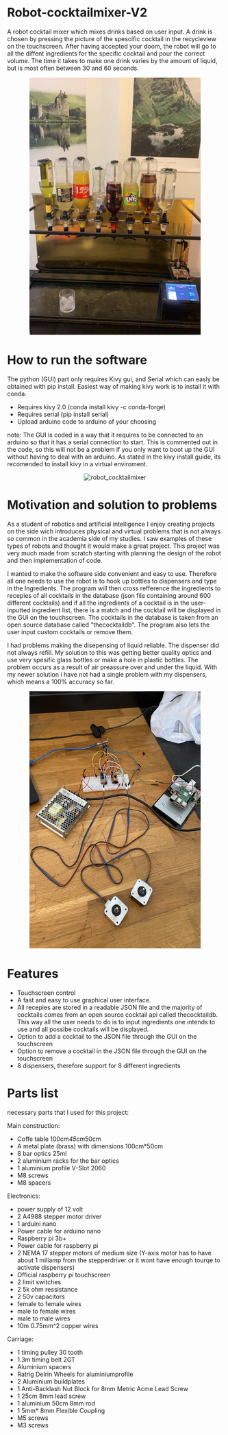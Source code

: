 

# Robot-cocktailmixer-V2


A robot cocktail mixer which mixes drinks based on user input. A drink is chosen by pressing the picture of the spescific cocktail in the recycleview on the touchscreen. After having accepted your doom, the robot will go to all the diffent ingredients for the specific cocktail and pour the correct volume. The time it takes to make one drink varies by the amount of liquid, but is most often between 30 and 60 seconds. 



<p align="center">
<img src="https://github.com/MathiasSagbakken/Robot-cocktailmixer-V2/blob/master/robot_image1.jpg" alt="robot_cocktailmixer"
	title="Front view of the robot" width="400" height="600" />
</p>

# How to run the software

The python (GUI) part only requires Kivy gui, and Serial which can easly be obtained with pip install. Easiest way of making kivy work is to install it with conda.

* Requires kivy 2.0	(conda install kivy -c conda-forge)
* Requires serial	(pip install serial)
* Upload arduino code to arduino of your choosing

note: The GUI is coded in a way that it requires to be connected to an arduino so that it has a serial connection to start. This is commented out in the code, so this will not be a problem if you only want to boot up the GUI without having to deal with an arduino. As stated in the kivy install guide, its recomended to install kivy in a virtual enviroment.

<p align="center">
<img src="https://github.com/MathiasSagbakken/Robot-cocktailmixer-V2/blob/master/robot_gif1.gif" alt="robot_cocktailmixer"
	title="Front view of the robot" width="800" height="450" />
</p>


# Motivation and solution to problems

As a student of robotics and artificial intelligence I enjoy creating projects on the side wich introduces physical and virtual problems that is not always so common in the academia side of my studies. I saw examples of these types of robots and thought it would make a great project. This project was very much made from scratch starting with planning the design of the robot and then implementation of code.

I wanted to make the software side convenient and easy to use. Therefore all one needs to use the robot is to hook up bottles to dispensers and type in the Ingredients. The program will then cross refference the ingredients to recepies of all cocktails in the database (json file containing around 600 different cocktails) and if all the ingredients of a cocktail is in the user-inputted ingredient list, there is a match and the cocktail will be displayed in the GUI on the touchscreen. The cocktails in the database is taken from an open source database called "thecocktaildb". The program also lets the user input custom cocktails or remove them. 

I had problems making the disepensing of liquid reliable. The dispenser did not always refill. My solution to this was getting better quality optics and use very spesific glass bottles or make a hole in plastic bottles. The problem occurs as a result of air preassure over and under the liquid. With my newer solution i have not had a single problem with my dispensers, which means a 100% accuracy so far.

<p align="center">
<img src="https://github.com/MathiasSagbakken/Robot-cocktailmixer-V2/blob/master/robot_image2.jpg" alt="robot_cocktailmixer"
	title="Front view of the robot" width="400" height="600" />
</p>

# Features
* Touchscreen control
* A fast and easy to use graphical user interface. 
* All recepies are stored in a readable JSON file and the majority of cocktails comes from an open source cocktail api called thecocktaildb. This way all the user needs to do is to input ingredients one intends to use and all possibe cocktails will be displayed.
* Option to add a cocktail to the JSON file through the GUI on the touchscreen
* Option to remove a cocktail in the JSON file through the GUI on the touchscreen
* 8 dispensers, therefore support for 8 different ingredients 


# Parts list

necessary parts that I used for this project:

Main construction:
* Coffe table 100cm*45cm*50cm
* A metal plate (brass) with dimensions 100cm*50cm
* 8 bar optics 25ml
* 2 aluminium racks for the bar optics
* 1 aluminium profile V-Slot 2060
* M8 screws
* M8 spacers

Electronics:
* power supply of 12 volt
* 2 A4988 stepper motor driver
* 1 arduini nano
* Power cable for arduino nano
* Raspberry pi 3b+
* Power cable for raspberry pi
* 2 NEMA 17 stepper motors of medium size (Y-axis motor has to have about 1 miliamp from the stepperdriver or it wont have enough tourqe to activate dispensers)
* Official raspberry pi touchscreen
* 2 limit switches
* 2 5k ohm ressistance
* 2 50v capacitors
* female to female wires
* male to female wires
* male to male wires
* 10m 0.75mm^2 copper wires

Carriage:
* 1 timing pulley 30 tooth
* 1.3m timing belt 2GT
* Aluminium spacers
* Ratrig Delrin Wheels for aluminiumprofile
* 2 Aluminium buildplates
* 1 Anti-Backlash Nut Block for 8mm Metric Acme Lead Screw
* 1 25cm 8mm lead screw
* 1 aluminium 50cm 8mm rod
* 1 5mm* 8mm Flexible Coupling  
* M5 screws
* M3 screws
